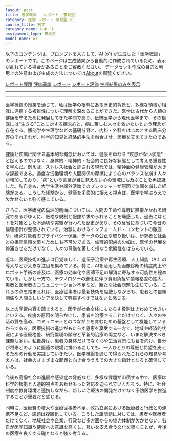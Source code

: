 ```yaml
---
layout: post
title: 医学概論 - レポート (意見型)
category: 医学 レポート 意見型 o1
course_title: 医学
category_name: レポート
assignment_type: 意見型
model_name: o1
---
```


以下のコンテンツは、[プロンプト](https://github.com/takedatoshiyuki/synthetic_assignments/tree/main/generated/医学/o1/prompt_レポート-意見型.md)を入力して、AI (o1) が生成した「[医学概論](/contents/医学/)」のレポートです。このページは生成結果から自動的に作成されているため、表示が乱れている場合があることをご容赦ください。
データセット作成の目的と利用上の注意および生成の方法については[About](/About)を御覧ください。

[レポート課題](../レポート課題-意見型)
[評価基準](../評価基準-意見型)
[レポート](../レポート-意見型)
[レポート評価](../レポート評価-意見型)
[生成結果のみを表示](https://github.com/takedatoshiyuki/synthetic_assignments/tree/main/generated/医学/o1/レポート-意見型.md)
  

***
***
  
医学概論の授業を通じて、私は医学の根幹にある歴史的背景と、多様な領域が相互に連携する複雑性について理解を深めることができた。医学は古代から人類の健康を守るために発展してきた学問であり、伝統医学から現代医学まで、その根底には“生きる”ことに対する探求心と、病に苦しむ人々を救いたいという理念が存在する。解剖学や生理学などの基礎分野と、内科・外科をはじめとする臨床分野のそれぞれが、科学的知見と経験的手法を融合させ、医療を支えてきたのである。

健康と疾病に関する基本的な概念においては、健康を単なる “疾患がない状態” と捉えるのではなく、身体的・精神的・社会的に良好な状態として考える重要性を学んだ。例えば、ストレス社会と評される現代では、精神面の健康管理が大きな課題である。過度な労働環境や人間関係の摩擦により心のバランスを崩す人々が増加しており、“病”という言葉が目に見えない心の領域にも及ぶことを再認識した。私自身も、大学生活や課外活動でのプレッシャーが原因で体調を崩した経験がある。こうした経験から、健康を多面的に捉える視点は、医学を学ぶうえで欠かせないと強く感じている。

さらに、医学研究の倫理的側面については、人間の生命や尊厳に直接かかわる研究であるがゆえに、厳格な規制と配慮が求められることを痛感した。過去にはヒトを対象とした不適切な実験が行われた歴史があり、その反省に基づいて今日の倫理指針が整備されている。治験におけるインフォームド・コンセントの徹底や、研究対象者のプライバシー保護、データの公正な取り扱いは、研究者と社会との相互信頼を築くためにも不可欠である。倫理的配慮の欠如は、医学の発展を停滞させるだけでなく、人々の尊厳を著しく損なう危険性をはらんでいる。

近年、医療技術の進歩は目覚ましく、遺伝子治療や再生医療、人工知能（AI）の導入などが大きな注目を集めている。特に、AIを活用した画像診断の精度向上やロボット手術の普及は、医療の効率化や医師不足の解消に寄与する可能性を秘めている。しかし一方で、テクノロジーの進化に伴う費用負担や情報格差の拡大、患者と医療者のコミュニケーション不足など、新たな社会問題も生じている。これらの点を踏まえれば、医療従事者は最新技術を駆使しながらも、患者との信頼関係や人間らしいケアを決して軽視すべきではないと感じる。

以上の学習内容を踏まえると、医学が社会全体にもたらす役割はきわめて大きいといえる。疾病の原因を明らかにし、患者を治療することだけでなく、人々の生活の質を高め、コミュニティとのつながりを育むための基盤として機能しているからである。医療技術の進歩がもたらす恩恵を享受する一方で、地域や経済的状況による医療格差、研究倫理の順守と革新的治療の両立など、いまだ解決すべき課題も多い。私自身は、患者の身体だけでなく心や生活背景にも目を向け、自分が将来どのように医療の現場に携わるにしても、一人ひとりの尊厳と希望を支えるための行動を実践していきたい。医学概論を通じて得られたこれらの知見や考え方は、社会のさまざまな問題と向き合ううえでの大きな指針となると確信している。

今後も高齢社会の進展や感染症の脅威など、多様な課題が山積する中で、医療は科学的根拠と人道的視点をあわせもった対応を迫られていくだろう。特に、社会制度や教育環境と連携しながら、新しい治療法の開発だけでなく予防医学を推進することが重要だと感じる。

同時に、医療費の増大や医療従事者不足、政策立案における医療者と行政との連携不足など、課題は複雑化している。こうした諸問題に対しては、患者や医療者だけでなく、地域社会や企業、行政など多方面からの協力体制が欠かせない。各自が医学知識や健康への意識を高くし、互いを支え合う文化を築くことが、今後の医療を良くする礎となると強く考える。
